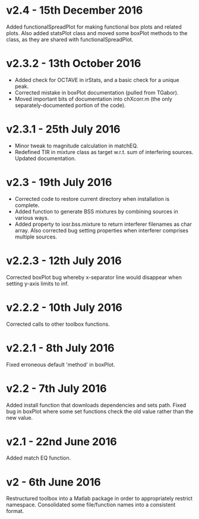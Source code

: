 # v2.4 - 15th December 2016

Added functionalSpreadPlot for making functional box plots and related plots. Also added statsPlot class and moved some boxPlot methods to the class, as they are shared with functionalSpreadPlot.

# v2.3.2 - 13th October 2016

* Added check for OCTAVE in irStats, and a basic check for a unique peak.
* Corrected mistake in boxPlot documentation (pulled from TGabor).
* Moved important bits of documentation into chXcorr.m (the only separately-documented portion of the code).

# v2.3.1 - 25th July 2016

* Minor tweak to magnitude calculation in matchEQ.
* Redefined TIR in mixture class as target w.r.t. sum of interfering sources. Updated documentation.

# v2.3 - 19th July 2016

* Corrected code to restore current directory when installation is complete.
* Added function to generate BSS mixtures by combining sources in various ways.
* Added property to iosr.bss.mixture to return interferer filenames as char array. Also corrected bug setting properties when interferer comprises multiple sources.

# v2.2.3 - 12th July 2016

Corrected boxPlot bug whereby x-separator line would disappear when setting y-axis limits to inf.

# v2.2.2 - 10th July 2016

Corrected calls to other toolbox functions.

# v2.2.1 - 8th July 2016

Fixed erroneous default 'method' in boxPlot.

# v2.2 - 7th July 2016

Added install function that downloads dependencies and sets path. Fixed bug in boxPlot where some set functions check the old value rather than the new value.

# v2.1 - 22nd June 2016

Added match EQ function.

# v2 - 6th June 2016

Restructured toolbox into a Matlab package in order to appropriately restrict namespace. Consolidated some file/function names into a consistent format.
